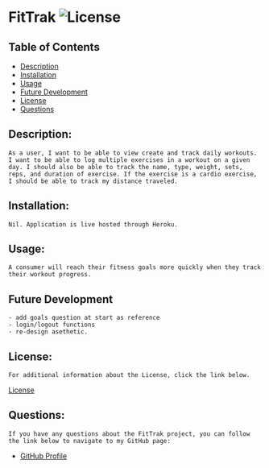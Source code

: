 # FitTrak ![License](https://img.shields.io/badge/License--blue.svg "License Badge")

  ## Table of Contents
  - [Description](#description)
  - [Installation](#installation)
  - [Usage](#usage)
  - [Future Development](#future_development)
  - [License](#license)
  - [Questions](#questions)

  ## Description:
  
    As a user, I want to be able to view create and track daily workouts. I want to be able to log multiple exercises in a workout on a given day. I should also be able to track the name, type, weight, sets, reps, and duration of exercise. If the exercise is a cardio exercise, I should be able to track my distance traveled.
    
  ## Installation:

    Nil. Application is live hosted through Heroku.

  ## Usage:

    A consumer will reach their fitness goals more quickly when they track their workout progress.
 
  ## Future Development

    - add goals question at start as reference
    - login/logout functions
    - re-design asethetic.  

  ## License:
   

    For additional information about the License, click the link below.
[License](https://opensource.org/licenses/)

  ## Questions:
    If you have any questions about the FitTrak project, you can follow the link below to navigate to my GitHub page:
  - [GitHub Profile](https://github.com/alex-stew)
